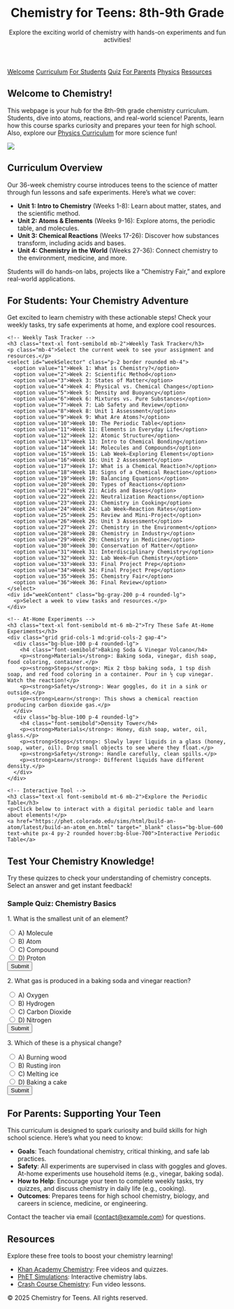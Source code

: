 
<html lang="en">
<head>
  <meta charset="UTF-8">
  <meta name="viewport" content="width=device-width, initial-scale=1.0">
  <title>Chemistry for Teens: 8th-9th Grade</title>
  <script src="https://cdn.tailwindcss.com"></script>
</head>
<body class="bg-gray-100 font-sans">
  <!-- Header -->
  <header class="bg-blue-600 text-white py-6">
    <div class="container mx-auto px-4">
      <h1 class="text-3xl font-bold">Chemistry for Teens: 8th-9th Grade</h1>
      <p class="mt-2 text-lg">Explore the exciting world of chemistry with hands-on experiments and fun activities!</p>
    </div>
  </header>

  <!-- Navigation -->
  <nav class="bg-blue-800 text-white py-4">
    <div class="container mx-auto px-4 flex justify-center space-x-6">
      <a href="#welcome" class="hover:underline">Welcome</a>
      <a href="#curriculum" class="hover:underline">Curriculum</a>
      <a href="#students" class="hover:underline">For Students</a>
      <a href="#quiz" class="hover:underline">Quiz</a>
      <a href="#parents" class="hover:underline">For Parents</a>
      <a href="./physics_curriculum.html" class="hover:underline">Physics</a>
      <a href="#resources" class="hover:underline">Resources</a>
    </div>
  </nav>

  <!-- Welcome Section -->
  <section id="welcome" class="py-10 container mx-auto px-4">
    <h2 class="text-2xl font-bold mb-4">Welcome to Chemistry!</h2>
    <p class="text-lg mb-4">This webpage is your hub for the 8th-9th grade chemistry curriculum. Students, dive into atoms, reactions, and real-world science! Parents, learn how this course sparks curiosity and prepares your teen for high school. Also, explore our <a href="./physics_curriculum.html" class="text-blue-600 hover:underline">Physics Curriculum</a> for more science fun!</p>
    <img src="https://unsplash.com/photos/3d-illustration-molecules-atoms-bacgkround-medical-background-for-banner-or-flyer-molecular-structure-at-the-atomic-level-W9KNSN6VN1s">
  </section>

  <!-- Curriculum Overview -->
  <section id="curriculum" class="py-10 bg-white">
    <div class="container mx-auto px-4">
      <h2 class="text-2xl font-bold mb-4">Curriculum Overview</h2>
      <p class="mb-4">Our 36-week chemistry course introduces teens to the science of matter through fun lessons and safe experiments. Here’s what we cover:</p>
      <ul class="list-disc pl-6 mb-4">
        <li><strong>Unit 1: Intro to Chemistry</strong> (Weeks 1-8): Learn about matter, states, and the scientific method.</li>
        <li><strong>Unit 2: Atoms & Elements</strong> (Weeks 9-16): Explore atoms, the periodic table, and molecules.</li>
        <li><strong>Unit 3: Chemical Reactions</strong> (Weeks 17-26): Discover how substances transform, including acids and bases.</li>
        <li><strong>Unit 4: Chemistry in the World</strong> (Weeks 27-36): Connect chemistry to the environment, medicine, and more.</li>
      </ul>
      <p>Students will do hands-on labs, projects like a “Chemistry Fair,” and explore real-world applications.</p>
    </div>
  </section>

  <!-- For Students -->
  <section id="students" class="py-10 container mx-auto px-4">
    <h2 class="text-2xl font-bold mb-4">For Students: Your Chemistry Adventure</h2>
    <p class="mb-4">Get excited to learn chemistry with these actionable steps! Check your weekly tasks, try safe experiments at home, and explore cool resources.</p>

    <!-- Weekly Task Tracker -->
    <h3 class="text-xl font-semibold mb-2">Weekly Task Tracker</h3>
    <p class="mb-4">Select the current week to see your assignment and resources.</p>
    <select id="weekSelector" class="p-2 border rounded mb-4">
      <option value="1">Week 1: What is Chemistry?</option>
      <option value="2">Week 2: Scientific Method</option>
      <option value="3">Week 3: States of Matter</option>
      <option value="4">Week 4: Physical vs. Chemical Changes</option>
      <option value="5">Week 5: Density and Buoyancy</option>
      <option value="6">Week 6: Mixtures vs. Pure Substances</option>
      <option value="7">Week 7: Lab Safety and Review</option>
      <option value="8">Week 8: Unit 1 Assessment</option>
      <option value="9">Week 9: What Are Atoms?</option>
      <option value="10">Week 10: The Periodic Table</option>
      <option value="11">Week 11: Elements in Everyday Life</option>
      <option value="12">Week 12: Atomic Structure</option>
      <option value="13">Week 13: Intro to Chemical Bonding</option>
      <option value="14">Week 14: Molecules and Compounds</option>
      <option value="15">Week 15: Lab Week—Exploring Elements</option>
      <option value="16">Week 16: Unit 2 Assessment</option>
      <option value="17">Week 17: What is a Chemical Reaction?</option>
      <option value="18">Week 18: Signs of a Chemical Reaction</option>
      <option value="19">Week 19: Balancing Equations</option>
      <option value="20">Week 20: Types of Reactions</option>
      <option value="21">Week 21: Acids and Bases</option>
      <option value="22">Week 22: Neutralization Reactions</option>
      <option value="23">Week 23: Chemistry in Cooking</option>
      <option value="24">Week 24: Lab Week—Reaction Rates</option>
      <option value="25">Week 25: Review and Mini-Project</option>
      <option value="26">Week 26: Unit 3 Assessment</option>
      <option value="27">Week 27: Chemistry in the Environment</option>
      <option value="28">Week 28: Chemistry in Industry</option>
      <option value="29">Week 29: Chemistry in Medicine</option>
      <option value="30">Week 30: Conservation of Matter</option>
      <option value="31">Week 31: Interdisciplinary Chemistry</option>
      <option value="32">Week 32: Lab Week—Fun Chemistry</option>
      <option value="33">Week 33: Final Project Prep</option>
      <option value="34">Week 34: Final Project Prep</option>
      <option value="35">Week 35: Chemistry Fair</option>
      <option value="36">Week 36: Final Review</option>
    </select>
    <div id="weekContent" class="bg-gray-200 p-4 rounded-lg">
      <p>Select a week to view tasks and resources.</p>
    </div>

    <!-- At-Home Experiments -->
    <h3 class="text-xl font-semibold mt-6 mb-2">Try These Safe At-Home Experiments</h3>
    <div class="grid grid-cols-1 md:grid-cols-2 gap-4">
      <div class="bg-blue-100 p-4 rounded-lg">
        <h4 class="font-semibold">Baking Soda & Vinegar Volcano</h4>
        <p><strong>Materials</strong>: Baking soda, vinegar, dish soap, food coloring, container.</p>
        <p><strong>Steps</strong>: Mix 2 tbsp baking soda, 1 tsp dish soap, and red food coloring in a container. Pour in ½ cup vinegar. Watch the reaction!</p>
        <p><strong>Safety</strong>: Wear goggles, do it in a sink or outside.</p>
        <p><strong>Learn</strong>: This shows a chemical reaction producing carbon dioxide gas.</p>
      </div>
      <div class="bg-blue-100 p-4 rounded-lg">
        <h4 class="font-semibold">Density Tower</h4>
        <p><strong>Materials</strong>: Honey, dish soap, water, oil, glass.</p>
        <p><strong>Steps</strong>: Slowly layer liquids in a glass (honey, soap, water, oil). Drop small objects to see where they float.</p>
        <p><strong>Safety</strong>: Handle carefully, clean spills.</p>
        <p><strong>Learn</strong>: Different liquids have different density.</p>
      </div>
    </div>

    <!-- Interactive Tool -->
    <h3 class="text-xl font-semibold mt-6 mb-2">Explore the Periodic Table</h3>
    <p>Click below to interact with a digital periodic table and learn about elements!</p>
    <a href="https://phet.colorado.edu/sims/html/build-an-atom/latest/build-an-atom_en.html" target="_blank" class="bg-blue-600 text-white px-4 py-2 rounded hover:bg-blue-700">Interactive Periodic Table</a>
  </section>

  <!-- Quiz Section -->
  <section id="quiz" class="py-10 bg-white">
    <div class="container mx-auto px-4">
      <h2 class="text-2xl font-bold mb-4">Test Your Chemistry Knowledge!</h2>
      <p class="mb-4">Try these quizzes to check your understanding of chemistry concepts. Select an answer and get instant feedback!</p>
      <div id="quizContainer" class="bg-gray-200 p-4 rounded-lg">
        <h3 class="text-xl font-semibold mb-2">Sample Quiz: Chemistry Basics</h3>
        <div id="question1" class="mb-4">
          <p class="font-semibold">1. What is the smallest unit of an element?</p>
          <label><input type="radio" name="q1" value="a"> A) Molecule</label><br>
          <label><input type="radio" name="q1" value="b"> B) Atom</label><br>
          <label><input type="radio" name="q1" value="c"> C) Compound</label><br>
          <label><input type="radio" name="q1" value="d"> D) Proton</label><br>
          <button onclick="checkAnswer('q1', 'b', 'Correct! An atom is the smallest unit of an element.', 'Incorrect. The smallest unit of an element is an atom.')" class="bg-blue-600 text-white px-4 py-2 mt-2 rounded hover:bg-blue-700">Submit</button>
          <p id="feedback1" class="mt-2"></p>
        </div>
        <div id="question2" class="mb-4">
          <p class="font-semibold">2. What gas is produced in a baking soda and vinegar reaction?</p>
          <label><input type="radio" name="q2" value="a"> A) Oxygen</label><br>
          <label><input type="radio" name="q2" value="b"> B) Hydrogen</label><br>
          <label><input type="radio" name="q2" value="c"> C) Carbon Dioxide</label><br>
          <label><input type="radio" name="q2" value="d"> D) Nitrogen</label><br>
          <button onclick="checkAnswer('q2', 'c', 'Correct! The reaction produces carbon dioxide gas.', 'Incorrect. The reaction produces carbon dioxide.')" class="bg-blue-600 text-white px-4 py-2 mt-2 rounded hover:bg-blue-700">Submit</button>
          <p id="feedback2" class="mt-2"></p>
        </div>
        <div id="question3" class="mb-4">
          <p class="font-semibold">3. Which of these is a physical change?</p>
          <label><input type="radio" name="q3" value="a"> A) Burning wood</label><br>
          <label><input type="radio" name="q3" value="b"> B) Rusting iron</label><br>
          <label><input type="radio" name="q3" value="c"> C) Melting ice</label><br>
          <label><input type="radio" name="q3" value="d"> D) Baking a cake</label><br>
          <button onclick="checkAnswer('q3', 'c', 'Correct! Melting ice is a physical change.', 'Incorrect. Melting ice is a physical change, not a chemical one.')" class="bg-blue-600 text-white px-4 py-2 mt-2 rounded hover:bg-blue-700">Submit</button>
          <p id="feedback3" class="mt-2"></p>
        </div>
      </div>
    </div>
  </section>

  <!-- For Parents -->
  <section id="parents" class="py-10 bg-white">
    <div class="container mx-auto px-4">
      <h2 class="text-2xl font-bold mb-4">For Parents: Supporting Your Teen</h2>
      <p class="mb-4">This curriculum is designed to spark curiosity and build skills for high school science. Here’s what you need to know:</p>
      <ul class="list-disc pl-6 mb-4">
        <li><strong>Goals</strong>: Teach foundational chemistry, critical thinking, and safe lab practices.</li>
        <li><strong>Safety</strong>: All experiments are supervised in class with goggles and gloves. At-home experiments use household items (e.g., vinegar, baking soda).</li>
        <li><strong>How to Help</strong>: Encourage your teen to complete weekly tasks, try quizzes, and discuss chemistry in daily life (e.g., cooking).</li>
        <li><strong>Outcomes</strong>: Prepares teens for high school chemistry, biology, and careers in science, medicine, or engineering.</li>
      </ul>
      <p>Contact the teacher via email (<a href="mailto: chemistry@sigmastellar.com" class="text-blue-600 hover:underline">contact@example.com</a>) for questions.</p>
    </div>
  </section>

  <!-- Resources -->
  <section id="resources" class="py-10 container mx-auto px-4">
    <h2 class="text-2xl font-bold mb-4">Resources</h2>
    <p class="mb-4">Explore these free tools to boost your chemistry learning!</p>
    <ul class="list-disc pl-6">
      <li><a href="https://www.khanacademy.org/science/chemistry" target="_blank" class="text-blue-600 hover:underline">Khan Academy Chemistry</a>: Free videos and quizzes.</li>
      <li><a href="https://phet.colorado.edu/en/simulations/category/chemistry" target="_blank" class="text-blue-600 hover:underline">PhET Simulations</a>: Interactive chemistry labs.</li>
      <li><a href="https://www.youtube.com/c/CrashCourse" target="_blank" class="text-blue-600 hover:underline">Crash Course Chemistry</a>: Fun video lessons.</li>
    </ul>
  </section>

  <!-- Footer -->
  <footer class="bg-blue-600 text-white py-6">
    <div class="container mx-auto px-4 text-center">
      <p>© 2025 Chemistry for Teens. All rights reserved.</p>
    </div>
  </footer>

  <!-- JavaScript for Weekly Task Tracker and Quiz -->
  <script>
    const weekData = {
      1: { task: "Week 1: What is Chemistry?<br>Task: List 5 examples of chemistry in your home (e.g., cooking, cleaning). Discuss in class.<br>Resource: Watch <a href='https://www.youtube.com/watch?v=FSyAehMdpyI' target='_blank' class='text-blue-600 hover:underline'>Crash Course Chemistry #1</a>." },
      2: { task: "Week 2: Scientific Method<br>Task: Design a simple experiment (e.g., how salt affects water boiling). Write a hypothesis and conclusion.<br>Resource: Try <a href='https://phet.colorado.edu/sims/html/states-of-matter-basics/latest/states-of-matter-basics_en.html' target='_blank' class='text-blue-600 hover:underline'>PhET States of Matter</a>." },
      3: { task: "Week 3: States of Matter<br>Task: Draw a comic strip showing water changing states (solid, liquid, gas).<br>Resource: Read <a href='https://www.khanacademy.org/science/chemistry/states-of-matter-and-intermolecular-forces' target='_blank' class='text-blue-600 hover:underline'>Khan Academy: States of Matter</a>." },
      4: { task: "Week 4: Physical vs. Chemical Changes<br>Task: Find 3 examples of physical and chemical changes at home.<br>Resource: Watch <a href='https://www.youtube.com/watch?v=3VvA3P4uAF0' target='_blank' class='text-blue-600 hover:underline'>Amoeba Sisters: Physical vs. Chemical Changes</a>." },
      5: { task: "Week 5: Density and Buoyancy<br>Task: Create a density tower at home and explain why objects float.<br>Resource: Try <a href='https://phet.colorado.edu/sims/html/density/latest/density_en.html' target='_blank' class='text-blue-600 hover:underline'>PhET Density Simulation</a>." },
      6: { task: "Week 6: Mixtures vs. Pure Substances<br>Task: Create a poster on mixtures vs. pure substances.<br>Resource: Read <a href='https://www.khanacademy.org/science/chemistry/chemical-bonds' target='_blank' class='text-blue-600 hover:underline'>Khan Academy: Mixtures</a>." },
      7: { task: "Week 7: Lab Safety and Review<br>Task: Complete a lab safety quiz and review Unit 1 concepts.<br>Resource: Watch <a href='https://www.youtube.com/watch?v=VRWRmIEHr3A' target='_blank' class='text-blue-600 hover:underline'>Lab Safety Video</a>." },
      8: { task: "Week 8: Unit 1 Assessment<br>Task: Complete quiz on states of matter, changes, and density. Present 'Chemistry in My Life' slideshow.<br>Resource: Review <a href='https://www.khanacademy.org/science/chemistry' target='_blank' class='text-blue-600 hover:underline'>Khan Academy Chemistry</a>." },
      9: { task: "Week 9: What Are Atoms?<br>Task: Research one element and its uses.<br>Resource: Watch <a href='https://www.youtube.com/watch?v=0RRVV4Diomg' target='_blank' class='text-blue-600 hover:underline'>Crash Course: The Atom</a>." },
      10: { task: "Week 10: The Periodic Table<br>Task: Memorize 10 common elements (e.g., H, O, C).<br>Resource: Try <a href='https://phet.colorado.edu/sims/html/build-an-atom/latest/build-an-atom_en.html' target='_blank' class='text-blue-600 hover:underline'>PhET Build an Atom</a>." },
      11: { task: "Week 11: Elements in Everyday Life<br>Task: Write a short story featuring an element as a character.<br>Resource: Read <a href='https://www.khanacademy.org/science/chemistry/periodic-table' target='_blank' class='text-blue-600 hover:underline'>Khan Academy: Periodic Table</a>." },
      12: { task: "Week 12: Atomic Structure<br>Task: Draw atomic diagrams for hydrogen and oxygen.<br>Resource: Watch <a href='https://www.youtube.com/watch?v=6rdmpx39PRk' target='_blank' class='text-blue-600 hover:underline'>Amoeba Sisters: Atomic Structure</a>." },
      13: { task: "Week 13: Intro to Chemical Bonding<br>Task: Research water (H₂O) as a molecule.<br>Resource: Try <a href='https://phet.colorado.edu/sims/html/molecule-shapes/latest/molecule-shapes_en.html' target='_blank' class='text-blue-600 hover:underline'>PhET Molecule Shapes</a>." },
      14: { task: "Week 14: Molecules and Compounds<br>Task: Build molecule models (e.g., water, CO₂) with candy.<br>Resource: Watch <a href='https://www.youtube.com/watch?v=4eC9Ni1Xwos' target='_blank' class='text-blue-600 hover:underline'>Crash Course: Molecules</a>." },
      15: { task: "Week 15: Lab Week—Exploring Elements<br>Task: Write a lab report on observing element properties.<br>Resource: Read <a href='https://www.khanacademy.org/science/chemistry/chemical-bonds' target='_blank' class='text-blue-600 hover:underline'>Khan Academy: Chemical Bonds</a>." },
      16: { task: "Week 16: Unit 2 Assessment<br>Task: Complete quiz on atoms and periodic table. Present 'Periodic Table Superhero' project.<br>Resource: Review <a href='https://www.khanacademy.org/science/chemistry' target='_blank' class='text-blue-600 hover:underline'>Khan Academy Chemistry</a>." },
      17: { task: "Week 17: What is a Chemical Reaction?<br>Task: Write a description of a chemical reaction you observe.<br>Resource: Watch <a href='https://www.youtube.com/watch?v=0Bt6RPP2ANI' target='_blank' class='text-blue-600 hover:underline'>Crash Course: Chemical Reactions</a>." },
      18: { task: "Week 18: Signs of a Chemical Reaction<br>Task: List 3 reactions seen in daily life.<br>Resource: Try <a href='https://phet.colorado.edu/sims/html/reactions-and-rates/latest/reactions-and-rates_en.html' target='_blank' class='text-blue-600 hover:underline'>PhET Reactions</a>." },
      19: { task: "Week 19: Balancing Equations<br>Task: Complete a worksheet on simple chemical equations.<br>Resource: Watch <a href='https://www.youtube.com/watch?v=2S6e11NBwiw' target='_blank' class='text-blue-600 hover:underline'>Amoeba Sisters: Balancing Equations</a>." },
      20: { task: "Week 20: Types of Reactions<br>Task: Classify 5 reactions from class demos.<br>Resource: Read <a href='https://www.khanacademy.org/science/chemistry/chemical-reactions-stoichiometry' target='_blank' class='text-blue-600 hover:underline'>Khan Academy: Reaction Types</a>." },
      21: { task: "Week 21: Acids and Bases<br>Task: Create a pH scale chart using household items.<br>Resource: Try <a href='https://phet.colorado.edu/sims/html/ph-scale/latest/ph-scale_en.html' target='_blank' class='text-blue-600 hover:underline'>PhET pH Scale</a>." },
      22: { task: "Week 22: Neutralization Reactions<br>Task: Research antacids and neutralization.<br>Resource: Watch <a href='https://www.youtube.com/watch?v=Oj-5gWm1-HA' target='_blank' class='text-blue-600 hover:underline'>Crash Course: Acids and Bases</a>." },
      23: { task: "Week 23: Chemistry in Cooking<br>Task: Explain a cooking reaction (e.g., baking soda in cookies).<br>Resource: Read <a href='https://www.khanacademy.org/science/chemistry/chemical-reactions-stoichiometry' target='_blank' class='text-blue-600 hover:underline'>Khan Academy: Reactions</a>." },
      24: { task: "Week 24: Lab Week—Reaction Rates<br>Task: Graph results of Alka-Seltzer reaction rate lab.<br>Resource: Try <a href='https://phet.colorado.edu/sims/html/reactions-and-rates/latest/reactions-and-rates_en.html' target='_blank' class='text-blue-600 hover:underline'>PhET Reaction Rates</a>." },
      25: { task: "Week 25: Review and Mini-Project<br>Task: Design a poster on a favorite chemical reaction.<br>Resource: Review <a href='https://www.khanacademy.org/science/chemistry' target='_blank' class='text-blue-600 hover:underline'>Khan Academy Chemistry</a>." },
      26: { task: "Week 26: Unit 3 Assessment<br>Task: Complete quiz on reactions and pH. Present 'Kitchen Chemistry' demo.<br>Resource: Watch <a href='https://www.youtube.com/watch?v=Oj-5gWm1-HA' target='_blank' class='text-blue-600 hover:underline'>Crash Course: Acids and Bases</a>." },
      27: { task: "Week 27: Chemistry in the Environment<br>Task: Research a local environmental chemistry issue.<br>Resource: Read <a href='https://www.khanacademy.org/science/chemistry/chemical-reactions-stoichiometry' target='_blank' class='text-blue-600 hover:underline'>Khan Academy: Reactions</a>." },
      28: { task: "Week 28: Chemistry in Industry<br>Task: Write a paragraph on plastic recycling.<br>Resource: Watch <a href='https://www.youtube.com/watch?v=FwCwcHjSEkA' target='_blank' class='text-blue-600 hover:underline'>Crash Course: Polymers</a>." },
      29: { task: "Week 29: Chemistry in Medicine<br>Task: Research the chemistry of aspirin or another medicine.<br>Resource: Read <a href='https://www.khanacademy.org/science/chemistry/chemical-bonds' target='_blank' class='text-blue-600 hover:underline'>Khan Academy: Chemical Bonds</a>." },
      30: { task: "Week 30: Conservation of Matter<br>Task: Write a lab report on a closed-system reaction.<br>Resource: Watch <a href='https://www.youtube.com/watch?v=0Bt6RPP2ANI' target='_blank' class='text-blue-600 hover:underline'>Crash Course: Chemical Reactions</a>." },
      31: { task: "Week 31: Interdisciplinary Chemistry<br>Task: Explain a biochemical reaction (e.g., photosynthesis).<br>Resource: Try <a href='https://phet.colorado.edu/sims/html/molecules-and-light/latest/molecules-and-light_en.html' target='_blank' class='text-blue-600 hover:underline'>PhET Molecules and Light</a>." },
      32: { task: "Week 32: Lab Week—Fun Chemistry<br>Task: Explain the chemistry of slime or elephant toothpaste.<br>Resource: Watch <a href='https://www.youtube.com/watch?v=1htB7N3Ane4' target='_blank' class='text-blue-600 hover:underline'>Slime Chemistry Video</a>." },
      33: { task: "Week 33: Final Project Prep<br>Task: Start designing your Chemistry Fair demo.<br>Resource: Review <a href='https://www.khanacademy.org/science/chemistry' target='_blank' class='text-blue-600 hover:underline'>Khan Academy Chemistry</a>." },
      34: { task: "Week 34: Final Project Prep<br>Task: Continue working on your Chemistry Fair demo.<br>Resource: Try <a href='https://phet.colorado.edu/sims/html/reactions-and-rates/latest/reactions-and-rates_en.html' target='_blank' class='text-blue-600 hover:underline'>PhET Reaction Rates</a>." },
      35: { task: "Week 35: Chemistry Fair<br>Task: Present your Chemistry Fair demo to the class.<br>Resource: Watch <a href='https://www.youtube.com/watch?v=FSyAehMdpyI' target='_blank' class='text-blue-600 hover:underline'>Crash Course Chemistry #1</a>." },
      36: { task: "Week 36: Final Review<br>Task: Review all units and prepare for the final quiz. Play Chemistry Jeopardy in class!<br>Resource: Review <a href='https://www.khanacademy.org/science/chemistry' target='_blank' class='text-blue-600 hover:underline'>Khan Academy Chemistry</a>." }
    };

    const weekSelector = document.getElementById('weekSelector');
    const weekContent = document.getElementById('weekContent');
    weekSelector.addEventListener('change', () => {
      const week = weekSelector.value;
      const content = weekData[week] ? weekData[week].task : "Select a week to view tasks and resources.";
      weekContent.innerHTML = content;
    });

    function checkAnswer(questionId, correctAnswer, correctMessage, incorrectMessage) {
      const selected = document.querySelector(`input[name="${questionId}"]:checked`);
      const feedback = document.getElementById(`feedback${questionId.slice(1)}`);
      if (selected && selected.value === correctAnswer) {
        feedback.innerHTML = `<span class="text-green-600">${correctMessage}</span>`;
      } else {
        feedback.innerHTML = `<span class="text-red-600">${incorrectMessage}</span>`;
      }
    }
  </script>
</body>
</html>
